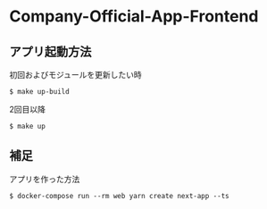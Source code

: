 # Company-Official-App-Frontend

## アプリ起動方法

初回およびモジュールを更新したい時
```
$ make up-build
```

2回目以降
```
$ make up
```

## 補足
アプリを作った方法
```
$ docker-compose run --rm web yarn create next-app --ts
```

